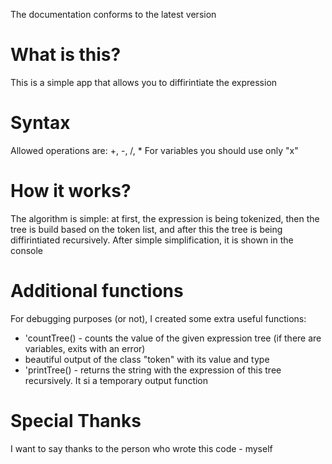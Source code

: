 The documentation conforms to the latest version  
# What is this?  
This is a simple app that allows you to diffirintiate the expression
# Syntax  
Allowed operations are: +, -, /, *
For variables you should use only "x"
# How it works?  
The algorithm is simple: at first, the expression is being tokenized, then the tree is build based on the token list, and after this the tree is being diffirintiated recursively. After simple simplification, it is shown in the console
# Additional functions  
For debugging purposes (or not), I created some extra useful functions:
- 'countTree() - counts the value of the given expression tree (if there are variables, exits with an error)
- beautiful output of the class "token" with its value and type
- 'printTree() - returns the string with the expression of this tree recursively. It si a temporary output function  

# Special Thanks  
I want to say thanks to the person who wrote this code - myself  
